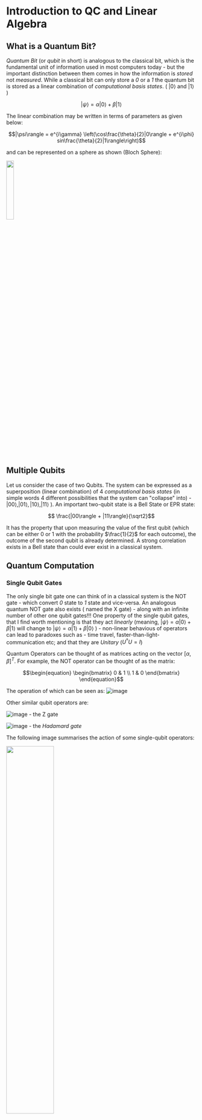 # Introduction to QC and Linear Algebra
## What is a Quantum Bit?
_Quantum Bit_ (or _qubit_ in short) is analogous to the classical bit, which is the fundamental unit of information used in most computers today - but the important distinction between them comes in how the information is _stored_ not _measured_. While a classical bit can only store a _0_ or a _1_ the quantum bit is stored as a linear combination of _computational basis states_. ( $|0\rangle$ and $|1\rangle$  )

$$|\psi\rangle = \alpha |0\rangle + \beta |1\rangle$$

The linear combination may be written in terms of parameters as given below:

$$|\psi\rangle = e^{i\gamma} \left(\cos\frac{\theta}{2}|0\rangle + e^{i\phi} sin\frac{\theta}{2}|1\rangle\right)$$

and can be represented on a sphere as shown (Bloch Sphere):

<img src="https://user-images.githubusercontent.com/95964330/164911401-18eaa4fc-23b2-4623-a6f0-2630dfee2f4b.png" width=20% height=20%>

## Multiple Qubits
Let us consider the case of two Qubits. The system can be expressed as a superposition (linear combination) of 4 _computational basis states_ (in simple words 4 different possibilities that the system can "collapse" into) - $|00\rangle, |01\rangle, |10\rangle, |11\rangle$ ). An important two-qubit state is a Bell State or EPR state:

$$ \frac{|00\rangle + |11\rangle}{\sqrt2}$$

It has the property that upon measuring the value of the first qubit (which can be either 0 or 1 with the probability $\frac{1}{2}$ for each outcome), the outcome of the second qubit is already determined. A strong correlation exists in a Bell state than could ever exist in a classical system.

## Quantum Computation
### Single Qubit Gates
The only single bit gate one can think of in a classical system is the NOT gate - which convert _0_ state to _1_ state and vice-versa. An analogous quantum NOT gate also exists ( named the X gate) - along with an infinite number of other one qubit gates!!!
One property of the single qubit gates, that I find worth mentioning is that they act _linearly_ (meaning, $|\psi\rangle = \alpha |0\rangle + \beta |1\rangle$  will change to $|\psi\rangle = \alpha |1\rangle + \beta |0\rangle$ ) - non-linear behavious of operators can lead to paradoxes such as - time travel, faster-than-light-communication etc; and that they are _Unitary_ ($U^{\dagger}U = I$)

Quantum Operators can be thought of as matrices acting on the vector $[\alpha, \beta]^{T}$. For example, the NOT operator can be thought of as the  matrix:

$$\begin{equation}
 \begin{bmatrix}
     0 & 1 \\ 
     1 & 0
 \end{bmatrix}
\end{equation}$$

The operation of which can be seen as: ![image](https://user-images.githubusercontent.com/95964330/164912741-f88a8066-09cb-4ca6-8a89-b787ed49870a.png)


Other similar qubit operators are:

![image](https://user-images.githubusercontent.com/95964330/164912658-67ff1906-9302-4fd0-ad4c-58e36efc1059.png) - the Z gate

![image](https://user-images.githubusercontent.com/95964330/164912666-d40c7ca7-e7fb-4559-aff2-acf71fea4742.png) - the _Hadamard gate_

The following image summarises the action of some single-qubit operators:

<img src="https://user-images.githubusercontent.com/95964330/164912718-87d63d1e-2115-46ff-a5f8-9ea860a76961.png" width=50% height=50%>

Interestingly, _any_ set of single-quibit gates can be constructed out of a _finite- set of qantum gates - not always exactly, but to an _arbitrarily_ good precision; using the decomposition: <img src="https://user-images.githubusercontent.com/95964330/164959380-c167ae2f-2cee-4b39-8015-1c7001f01f0d.png" width=50% height=50%>

### Multiple Qubit Gates
The prototypical multi-qubit logic gate is the _controlled_-NOT or _CNOT_ gate - the first quibt decides whether the second qubit will be flipped or not. the second qubit will be flipped only if the first qubit (_control qubit_) is set to 1. The action of the gate can be summarised as: $|A, B\rangle \implies |A, B \oplus A\rangle$ and can be represented by the matrix:

<img src="https://user-images.githubusercontent.com/95964330/164959626-410d1480-5b14-4615-8e48-73e5d12a72ed.png" width=15% height=15%>

Just like in the glassical gates, the _NAND_ gate can be used to build _every_ other classical gate, in qubit-gates, a combination of the _CNOT_ gate and _single - qubit_ gates can represent _any_ multiple-qubit gate.

One important distinction between classical gates and qubit gates is that there is an irreversible loss of information when classical gates are used. For example - an output _0_ of the _AND_ gate can come from either of the following combinations - (0,1), (1,0), (0,0) - meaning, we cannot retrieve back the input by looking at the output. Surprisingly, qubit-gates, by their representation using _Unitary matrices_ (which are invertible), are also invertible - i.e. the input can be uniquely determined by looking at the output.

### Measurments in bases other than the computational bases
Note that the states $|0\rangle$ and $|1\rangle$ are one of many possible choice of basis states.  It is possible to express a state as a linear comination of an arbitrary basis set ( say, $|+\rangle$ and $|-\rangle$). It would help if the  new basis set was orthonormal. In that case the square of the modulus of the coeffecient of each basis would be the probability of that set of outcomes of the set of qubits on measurement.

### Quantum circuits
A number of features of the quantum circuits, which differentiates it from the conventional circuits are:
<ol>
  <li> Quantum circuits do not allow loops/ feedback.</li>
  <li> They do not allow FANIN - several wires being joined together and an bitwise OR of the inputs being shown as output.</li>
  <li> They do not allow FANOUT - several copies of a qubit being produced.</li>
</ol>

Two important elements of a quantum circuit are: 

1. Controlled Gates - with one control bit (similar to that in CNOT gate) and n target qubits - represented by a Unitary matrix U. </li> ![image](https://user-images.githubusercontent.com/95964330/164993180-7653680e-7c97-4d86-aac4-7ac4bb871858.png)
1. "Meter" for measurment of the quantum bit. </li> ![image](https://user-images.githubusercontent.com/95964330/164993191-713ae328-4c33-45ce-8788-6b28ec4c8963.png)

### Qubit Copying - NOT ALLOWED!!!
The _no-cloning_ theorem states that the qubits cannot be copied. A simple way of seeing this is that when a qubits is measured, _no information_ about the probability of the _other_ outcome (the extra hidden information in the qubit regarding the _other_ possibility than the one which is obtained) cannot be obtained. If somehow we _can_ copy the qubit.......there remains a possibility to retrieve the _"extra, hidden information"_, indicating that the qubit cannot have been copied in the first place. 

## Quantum Teleportation
To give an overview of the problem at hand - Alice and Bob generated an EPR Pair together, they both get seperated, and Alice has to deliver a qubit to Bob with two conditions on how she can do that - she cannot view the qubit and can only send _classical_ information to Bob.

<img src="https://user-images.githubusercontent.com/95964330/167312994-c528ff60-0ba9-4331-bf52-91f373f8b6d2.png" width=40% height=40%>

As summarized in the figure, the steps she follows are:
1. Alice sends her qubits through a CNOT gate.
2. She sends her first qubit through a Hadamard gate 
3. She performs a measurment of on bot the qubits.
4. Voila!! She knows what operation Bob needs to perform on the third and the last qubit (which can be shown mathematically), so that the qubit returns to its original state, and therefore Alice has successfully transferred the qubit Bob without Bob "seeing" the qubit.

So.....can information be transmitted faster than light??? N..n..not really. The fact that Alice has to send Bob the information of which gate to apply to the last qubit, restricts 'faster than light' communication. Without the classical channel the teleportation does not convey any information at all.

## Quantum Algorithms
How does that class compare with the computations which can be performed using classical logical circuits? The quantum computer _does_ have an upper hand over a classical computer in some class of problems....which are elaborated below.

### Toffoli Gates
Classical gates (made of NAND and NOT) are irreversible, but can be replaced by an equivalent quantum _reversible_ gate known as the Toffoli gate. The Toffoli gate
has three input bits and three output bits - two bits are _control_ bits and one is the _output_ bit, as illustrated below:

<img src="https://user-images.githubusercontent.com/95964330/167313676-adf4aafe-49c2-43c3-a2e3-36e4832b5646.png" width=40% height=40%>

The rule for the Toffoli gate is: The third bit is a target bit that is ﬂipped if both control bits are set to 1, and otherwise is left alone. The toffoli gate can be used to simulate both the NAND gate and the NOT gate - and therefore, all the classical gates. 

### Quantum Parallelism 
Heuristically, and at the risk of over-simplifying, quantum parallelism allows quantum computers to evaluate a function $f(x)$ for many different values of x simultaneously. Suppose $f(x): \{ 0, 1 \} \rightarrow \{ 0, 1 \}$ is a function with a one-bit domain and range. With an appropriate sequence of logic gates it is possible to transform this state into $|x, y \oplus f(x)\rangle$. Let $|x\rangle$ be $\frac{|0\rangle + |1\rangle}{\sqrt2}$ and y be $|0\rangle$, the state in the second qubit will be:

$$ \frac{|0,f(0)\rangle + |1,f(1)\rangle}{\sqrt2}$$

Which means, we have information about $f(0) and f(1) $ in a single circuit, unlike in the case of classical circuit, where multiple circuits each built to compute $f(x)$ are executed simultaneously.

### Deutsch's Algorithm
<img src = "https://user-images.githubusercontent.com/95964330/181414495-0d7f1974-3069-478a-9000-0fd3968802ee.png" width = 400>

$$ |\psi_1\rangle = \[ \frac{|0\rangle + |1\rangle}{\sqrt2} \] \[ \frac{|0\rangle - |1\rangle}{\sqrt2} \]$$

$$ |\psi_2\rangle = \pm \[ \frac{|0\rangle + |1\rangle}{\sqrt2} \] \[ \frac{|0\rangle - |1\rangle}{\sqrt2} \]$$

if $f(0) = f(1)$

$$ |\psi_2\rangle = \pm \[ \frac{|0\rangle - |1\rangle}{\sqrt2} \] \[ \frac{|0\rangle - |1\rangle}{\sqrt2} \]$$

if $f(0) = f(1)$

On applying Hadamard gate to first qubit,

$$ |\psi_3\rangle = |f(0) \oplus f(1)\rangle \[ \frac{|0\rangle - |1\rangle}{\sqrt2} \]$$

On measuring, we get the value of $f(0) \oplus f(1)$ with unity probability.

> This is very interesting indeed: the quantum circuit has given us the ability to determine a global property of f(x), namely , using only one evaluation of f(x)! This is faster than is possible with a classical apparatus, which would require at least two evaluations.


### The Deutsch-Jozsa Algorithm 
































